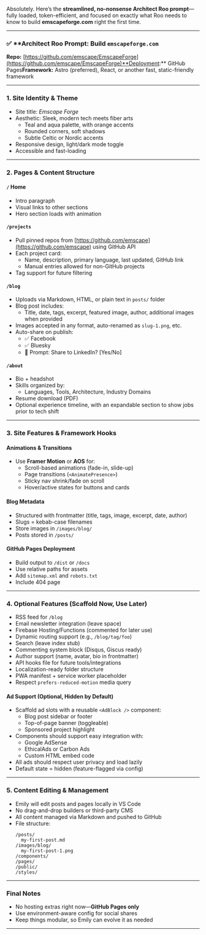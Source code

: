 Absolutely. Here’s the **streamlined, no-nonsense Architect Roo prompt**—fully loaded, token-efficient, and focused on exactly what Roo needs to know to build **emscapeforge.com** right the first time.

---

### ✅ **Architect Roo Prompt: Build **`emscapeforge.com`**

**Repo:** [https://github.com/emscape/EmscapeForge](https://github.com/emscape/EmscapeForge)**Deployment:** GitHub Pages**Framework:** Astro (preferred), React, or another fast, static-friendly framework

---

### 1. **Site Identity & Theme**

- Site title: *Emscape Forge*
- Aesthetic: Sleek, modern tech meets fiber arts
  - Teal and aqua palette, with orange accents
  - Rounded corners, soft shadows
  - Subtle Celtic or Nordic accents
- Responsive design, light/dark mode toggle
- Accessible and fast-loading

---

### 2. **Pages & Content Structure**

#### `/` Home

- Intro paragraph
- Visual links to other sections
- Hero section loads with animation

#### `/projects`

- Pull pinned repos from [https://github.com/emscape](https://github.com/emscape) using GitHub API
- Each project card:
  - Name, description, primary language, last updated, GitHub link
  - Manual entries allowed for non-GitHub projects
- Tag support for future filtering

#### `/blog`

- Uploads via Markdown, HTML, or plain text in `posts/` folder
- Blog post includes:
  - Title, date, tags, excerpt, featured image, author, additional images when provided
- Images accepted in any format, auto-renamed as `slug-1.png`, etc.
- Auto-share on publish:
  - ✅ Facebook
  - ✅ Bluesky
  - 🔘 Prompt: Share to LinkedIn? [Yes/No]

#### `/about`

- Bio + headshot
- Skills organized by:
  - Languages, Tools, Architecture, Industry Domains
- Resume download (PDF)
- Optional experience timeline, with an expandable section to show jobs prior to tech shift

---

### 3. **Site Features & Framework Hooks**

#### Animations & Transitions

- Use **Framer Motion** or **AOS** for:
  - Scroll-based animations (fade-in, slide-up)
  - Page transitions (`<AnimatePresence>`)
  - Sticky nav shrink/fade on scroll
  - Hover/active states for buttons and cards

#### Blog Metadata

- Structured with frontmatter (title, tags, image, excerpt, date, author)
- Slugs = kebab-case filenames
- Store images in `/images/blog/`
- Posts stored in `/posts/`

#### GitHub Pages Deployment

- Build output to `/dist` or `/docs`
- Use relative paths for assets
- Add `sitemap.xml` and `robots.txt`
- Include 404 page

---

### 4. **Optional Features (Scaffold Now, Use Later)**

- RSS feed for `/blog`
- Email newsletter integration (leave space)
- Firebase Hosting/Functions (commented for later use)
- Dynamic routing support (e.g., `/blog/tag/foo`)
- Search (leave index stub)
- Commenting system block (Disqus, Giscus ready)
- Author support (name, avatar, bio in frontmatter)
- API hooks file for future tools/integrations
- Localization-ready folder structure
- PWA manifest + service worker placeholder
- Respect `prefers-reduced-motion` media query

#### Ad Support (Optional, Hidden by Default)

- Scaffold ad slots with a reusable `<AdBlock />` component:
  - Blog post sidebar or footer
  - Top-of-page banner (toggleable)
  - Sponsored project highlight
- Components should support easy integration with:
  - Google AdSense
  - EthicalAds or Carbon Ads
  - Custom HTML embed code
- All ads should respect user privacy and load lazily
- Default state = hidden (feature-flagged via config)

---

### 5. **Content Editing & Management**

- Emily will edit posts and pages locally in VS Code
- No drag-and-drop builders or third-party CMS
- All content managed via Markdown and pushed to GitHub
- File structure:
  ```
  /posts/
    my-first-post.md
  /images/blog/
    my-first-post-1.png
  /components/
  /pages/
  /public/
  /styles/
  ```

---

### Final Notes

- No hosting extras right now—**GitHub Pages only**
- Use environment-aware config for social shares
- Keep things modular, so Emily can evolve it as needed

---
